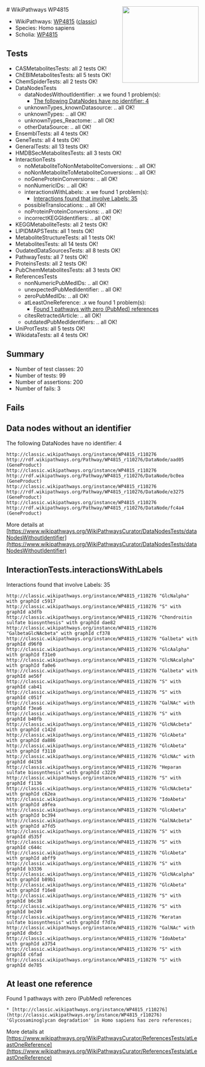 <img style="float: right; width: 200px" src="https://upload.wikimedia.org/wikipedia/commons/thumb/8/83/Wplogo_with_text_500.png/640px-Wplogo_with_text_500.png" />
# WikiPathways WP4815

* WikiPathways: [WP4815](https://wikipathways.org/pathways/WP4815) ([classic](https://classic.wikipathways.org/instance/WP4815))
* Species: Homo sapiens
* Scholia: [WP4815](https://scholia.toolforge.org/wikipathways/WP4815)
## Tests
* CASMetabolitesTests: all 2 tests OK!
* ChEBIMetabolitesTests: all 5 tests OK!
* ChemSpiderTests: all 2 tests OK!
* DataNodesTests
    * dataNodesWithoutIdentifier: .x we found 1 problem(s):
        * [The following DataNodes have no identifier: 4](#d2d32fa3)
    * unknownTypes_knownDatasource: .. all OK!
    * unknownTypes: .. all OK!
    * unknownTypes_Reactome: .. all OK!
    * otherDataSource: .. all OK!
* EnsemblTests: all 4 tests OK!
* GeneTests: all 4 tests OK!
* GeneralTests: all 13 tests OK!
* HMDBSecMetabolitesTests: all 3 tests OK!
* InteractionTests
    * noMetaboliteToNonMetaboliteConversions: .. all OK!
    * noNonMetaboliteToMetaboliteConversions: .. all OK!
    * noGeneProteinConversions: .. all OK!
    * nonNumericIDs: .. all OK!
    * interactionsWithLabels: .x we found 1 problem(s):
        * [Interactions found that involve Labels: 35](#fe97a8fb)
    * possibleTranslocations: .. all OK!
    * noProteinProteinConversions: .. all OK!
    * incorrectKEGGIdentifiers: .. all OK!
* KEGGMetaboliteTests: all 2 tests OK!
* LIPIDMAPSTests: all 1 tests OK!
* MetaboliteStructureTests: all 1 tests OK!
* MetabolitesTests: all 14 tests OK!
* OudatedDataSourcesTests: all 8 tests OK!
* PathwayTests: all 7 tests OK!
* ProteinsTests: all 2 tests OK!
* PubChemMetabolitesTests: all 3 tests OK!
* ReferencesTests
    * nonNumericPubMedIDs: .. all OK!
    * unexpectedPubMedIdentifier: .. all OK!
    * zeroPubMedIDs: .. all OK!
    * atLeastOneReference: .x we found 1 problem(s):
        * [Found 1 pathways with zero (PubMed) references](#d0a459f0)
    * citesRetractedArticle: .. all OK!
    * outdatedPubMedIdentifiers: .. all OK!
* UniProtTests: all 5 tests OK!
* WikidataTests: all 4 tests OK!


## Summary

* Number of test classes: 20
* Number of tests: 99
* Number of assertions: 200
* Number of fails: 3

## Fails

<a name="d2d32fa3" />

## Data nodes without an identifier

The following DataNodes have no identifier: 4
```
http://classic.wikipathways.org/instance/WP4815_r110276 http://rdf.wikipathways.org/Pathway/WP4815_r110276/DataNode/aad05 (GeneProduct)
http://classic.wikipathways.org/instance/WP4815_r110276 http://rdf.wikipathways.org/Pathway/WP4815_r110276/DataNode/bc0ea (GeneProduct)
http://classic.wikipathways.org/instance/WP4815_r110276 http://rdf.wikipathways.org/Pathway/WP4815_r110276/DataNode/e3275 (GeneProduct)
http://classic.wikipathways.org/instance/WP4815_r110276 http://rdf.wikipathways.org/Pathway/WP4815_r110276/DataNode/fc4a4 (GeneProduct)
```

More details at [https://www.wikipathways.org/WikiPathwaysCurator/DataNodesTests/dataNodesWithoutIdentifier](https://www.wikipathways.org/WikiPathwaysCurator/DataNodesTests/dataNodesWithoutIdentifier)

<a name="fe97a8fb" />

## InteractionTests.interactionsWithLabels

Interactions found that involve Labels: 35
```
http://classic.wikipathways.org/instance/WP4815_r110276 "GlcNalpha" with graphId c5917
http://classic.wikipathways.org/instance/WP4815_r110276 "S" with graphId a3dfb
http://classic.wikipathways.org/instance/WP4815_r110276 "Chondroitin sulfate biosynthesis" with graphId dae82
http://classic.wikipathways.org/instance/WP4815_r110276 "GalbetaGlcNAcbeta" with graphId cf378
http://classic.wikipathways.org/instance/WP4815_r110276 "Galbeta" with graphId d96f0
http://classic.wikipathways.org/instance/WP4815_r110276 "GlcAalpha" with graphId f31e0
http://classic.wikipathways.org/instance/WP4815_r110276 "GlcNAcalpha" with graphId fa0e6
http://classic.wikipathways.org/instance/WP4815_r110276 "Galbeta" with graphId ae56f
http://classic.wikipathways.org/instance/WP4815_r110276 "S" with graphId cab41
http://classic.wikipathways.org/instance/WP4815_r110276 "S" with graphId c051f
http://classic.wikipathways.org/instance/WP4815_r110276 "GalNAc" with graphId f3ea6
http://classic.wikipathways.org/instance/WP4815_r110276 "S" with graphId b40fb
http://classic.wikipathways.org/instance/WP4815_r110276 "GlcNAcbeta" with graphId c142d
http://classic.wikipathways.org/instance/WP4815_r110276 "GlcAbeta" with graphId da886
http://classic.wikipathways.org/instance/WP4815_r110276 "GlcAbeta" with graphId f3110
http://classic.wikipathways.org/instance/WP4815_r110276 "GlcNAc" with graphId d4158
http://classic.wikipathways.org/instance/WP4815_r110276 "Heparan sulfate biosynthesis" with graphId c3229
http://classic.wikipathways.org/instance/WP4815_r110276 "S" with graphId f1136
http://classic.wikipathways.org/instance/WP4815_r110276 "GlcNAcbeta" with graphId c62ea
http://classic.wikipathways.org/instance/WP4815_r110276 "IdoAbeta" with graphId a9fea
http://classic.wikipathways.org/instance/WP4815_r110276 "GlcAbeta" with graphId bc394
http://classic.wikipathways.org/instance/WP4815_r110276 "GalNAcbeta" with graphId a7fd5
http://classic.wikipathways.org/instance/WP4815_r110276 "S" with graphId d535f
http://classic.wikipathways.org/instance/WP4815_r110276 "S" with graphId c644c
http://classic.wikipathways.org/instance/WP4815_r110276 "GlcAbeta" with graphId abff9
http://classic.wikipathways.org/instance/WP4815_r110276 "S" with graphId b3336
http://classic.wikipathways.org/instance/WP4815_r110276 "GlcNAcalpha" with graphId b89b1
http://classic.wikipathways.org/instance/WP4815_r110276 "GlcAbeta" with graphId f16e8
http://classic.wikipathways.org/instance/WP4815_r110276 "S" with graphId b6c38
http://classic.wikipathways.org/instance/WP4815_r110276 "S" with graphId be249
http://classic.wikipathways.org/instance/WP4815_r110276 "Keratan sulfate biosynthesis" with graphId f7d7a
http://classic.wikipathways.org/instance/WP4815_r110276 "GalNAc" with graphId dbdc3
http://classic.wikipathways.org/instance/WP4815_r110276 "IdoAbeta" with graphId a3754
http://classic.wikipathways.org/instance/WP4815_r110276 "S" with graphId c6fad
http://classic.wikipathways.org/instance/WP4815_r110276 "S" with graphId de785
```

<a name="d0a459f0" />

## At least one reference

Found 1 pathways with zero (PubMed) references
```
* [http://classic.wikipathways.org/instance/WP4815_r110276](http://classic.wikipathways.org/instance/WP4815_r110276) 'Glycosaminoglycan degradation' in Homo sapiens has zero references; 
```

More details at [https://www.wikipathways.org/WikiPathwaysCurator/ReferencesTests/atLeastOneReference](https://www.wikipathways.org/WikiPathwaysCurator/ReferencesTests/atLeastOneReference)

